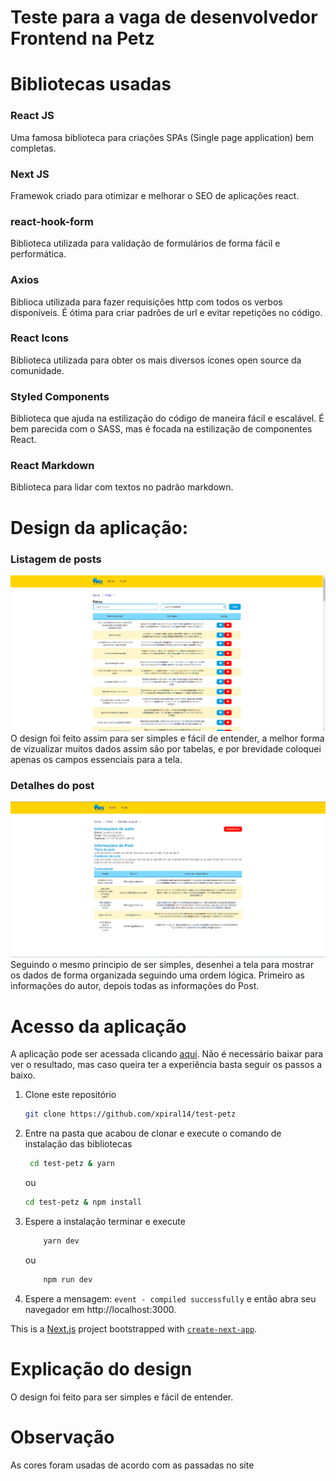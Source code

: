 # Teste para a vaga de desenvolvedor Frontend na Petz

# Bibliotecas usadas

### React JS
  Uma famosa biblioteca para criações SPAs (Single page application) bem completas.

### Next JS
 Framewok criado para otimizar e melhorar o SEO de aplicações react.

### react-hook-form
   Biblioteca utilizada para validação de formulários de forma fácil e performática.

### Axios 
   Biblioca utilizada para fazer requisições http com todos os verbos disponíveis. É ótima para criar padrões de url e evitar repetições no código.

### React Icons
   Biblioteca utilizada para obter os mais diversos ícones open source da comunidade.

### Styled Components
Biblioteca que ajuda na estilização do código de maneira fácil e escalável. É bem parecida com o SASS, mas é focada na estilização de componentes React.

### React Markdown
Biblioteca para lidar com textos no padrão markdown.

# Design da aplicação:

### Listagem de posts
![Listagem do post](./public/post-page.png)
O design foi feito assim para ser simples e fácil de entender, a melhor forma de vizualizar muitos dados assim são por tabelas, e por brevidade coloquei apenas os campos essenciais para a tela.

### Detalhes do post
![Detalhes do post](./public/post-detail-page.png)
Seguindo o mesmo principio de ser simples, desenhei a tela para mostrar os dados de forma organizada seguindo uma ordem lógica. Primeiro as informações do autor, depois todas as informações do Post.

# Acesso da aplicação
A aplicação pode ser acessada clicando [aqui](https://petz-blog-ocqqj0f15.vercel.app).
Não é necessário baixar para ver o resultado, mas caso queira ter a experiência basta seguir os passos a baixo.

1. Clone este repositório
   ```bash
   git clone https://github.com/xpiral14/test-petz
   ```
2. Entre na pasta que acabou de clonar e execute o comando de instalação das bibliotecas
   ```bash
    cd test-petz & yarn
   ```
   ou
    ```bash
    cd test-petz & npm install
   ```
3. Espere a instalação terminar e execute
    ```bash
        yarn dev
    ```
    ou
    ```bash
        npm run dev
    ```
4. Espere a mensagem: `event - compiled successfully` e então abra seu navegador em  http://localhost:3000.



This is a [Next.js](https://nextjs.org/) project bootstrapped with [`create-next-app`](https://github.com/vercel/next.js/tree/canary/packages/create-next-app).

# Explicação do design
O design foi feito para ser simples e fácil de entender.

# Observação
As cores foram usadas de acordo com as passadas no site
